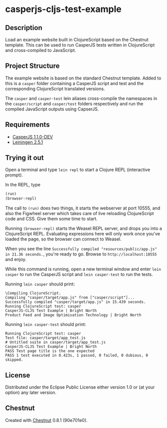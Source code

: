# casperjs-cljs-test-example


## Description

Load an example website built in ClojureScript based on the Chestnut template. This can be used to run CasperJS tests 
written in ClojureScript and cross-compiled to JavaScript. 

## Project Structure

The example website is based on the standard Chestnut template. Added to this is a `casper` folder containing a CasperJS 
script and test and the corresponding ClojureScript translated versions.

The `casper` and `casper-test` lein aliases cross-compile the namespaces in the `casper/script` and `casper/test` 
folders respectively and run the compiled JavaScript outputs using CapserJS.

## Requirements

* [CasperJS 1.1.0-DEV](http://casperjs.readthedocs.org/en/latest/# ' target "_blank" ')
* [Leiningen 2.5.1](https://github.com/technomancy/leiningen ' target "_blank" ')

## Trying it out

Open a terminal and type `lein repl` to start a Clojure REPL
(interactive prompt).

In the REPL, type

```clojure
(run)
(browser-repl)
```

The call to `(run)` does two things, it starts the webserver at port
10555, and also the Figwheel server which takes care of live reloading
ClojureScript code and CSS. Give them some time to start.

Running `(browser-repl)` starts the Weasel REPL server, and drops you
into a ClojureScript REPL. Evaluating expressions here will only work
once you've loaded the page, so the browser can connect to Weasel.

When you see the line `Successfully compiled "resources/public/app.js"
in 21.36 seconds.`, you're ready to go. Browse to
`http://localhost:10555` and enjoy.

While this command is running, open a new terminal window and enter `lein casper` to run the CasperJS script and 
`lein casper-test` to run the tests.

Running `lein casper` should print:

```
\Compiling ClojureScript.
Compiling "casper/target/app.js" from ["casper/script"]...
Successfully compiled "casper/target/app.js" in 15.439 seconds.
Running ClojureScript test: casper
CasperJS-CLJS Test Example | Bright North
Product Feed and Image Optimisation Technology | Bright North
```

Running `lein casper-test` should print:

```Successfully compiled "casper/target/app_test.js" in 15.252 seconds.
Running ClojureScript test: casper
Test file: casper/target/app_test.js
# Untitled suite in casper/target/app_test.js
CasperJS-CLJS Test Example | Bright North
PASS Test page title is the one expected
PASS 1 test executed in 0.423s, 1 passed, 0 failed, 0 dubious, 0 skipped.
```

## License

Distributed under the Eclipse Public License either version 1.0 or (at
your option) any later version.

## Chestnut

Created with [Chestnut](http://plexus.github.io/chestnut/) 0.8.1 (90e701e0).
